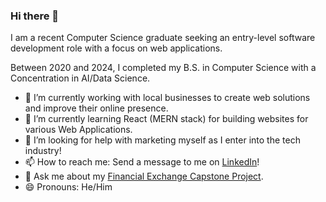 ### Hi there 👋

I am a recent Computer Science graduate seeking an entry-level software development role with a focus on web applications. 

Between 2020 and 2024, I completed my B.S. in Computer Science with a Concentration in AI/Data Science.

- 🔭 I’m currently working with local businesses to create web solutions and improve their online presence.
- 🌱 I’m currently learning React (MERN stack) for building websites for various Web Applications.
- 🤔 I’m looking for help with marketing myself as I enter into the tech industry!
- 📫 How to reach me: Send a message to me on [LinkedIn](https://www.linkedin.com/in/joshua-masters-75609b238/)!
- 💬 Ask me about my [Financial Exchange Capstone Project](https://ud-cps491-24s-team.github.io/Team02-FinancialExchange-Public/).
- 😄 Pronouns: He/Him



<!--
**mastersj5/mastersj5** is a ✨ _special_ ✨ repository because its `README.md` (this file) appears on your GitHub profile.

GitHub Stats:
[![mastersj5's GitHub stats](https://github-readme-stats.vercel.app/api?username=mastersj5)](https://github.com/mastersj5/github-readme-stats)

Here are some ideas to get you started:

- 🔭 I’m currently working on ...
- 🌱 I’m currently learning ...
- 👯 I’m looking to collaborate on ...
- 🤔 I’m looking for help with ...
- 💬 Ask me about ...
- 📫 How to reach me: ...
- 😄 Pronouns: ...
- ⚡ Fun fact: ...
-->

